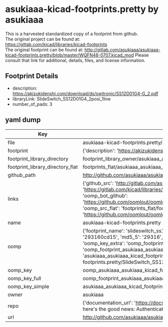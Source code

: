 # asukiaaa-kicad-footprints.pretty by asukiaaa  
This is a harvested standardized copy of a footprint from github.  
The original project can be found at:  
https://gitlab.com/kicad/libraries/kicad-footprints  
The original footprint can be found at:
http://gitlab.com/asukiaaa/asukiaaa-kicad-footprints.pretty/blob/master/WQFN48-0707.kicad_mod
Please consult that link for additional, details, files, and license information.  
## Footprint Details
* description: https://akizukidenshi.com/download/ds/switronic/SS12D01G4-G_2.pdf  
* libraryLink: SlideSwitch_SS12D01G4_2posi_1line  
* number_of_pads: 3  
## yaml dump  
| Key | Value |  
| --- | --- |  
| file | asukiaaa-kicad-footprints.pretty/SlideSwitch_SS12D01G4_2posi_1line.kicad_mod |  
| footprint | {'description': 'https://akizukidenshi.com/download/ds/switronic/SS12D01G4-G_2.pdf', 'libraryLink': 'SlideSwitch_SS12D01G4_2posi_1line', 'number_of_pads': 3} |  
| footprint_library_directory | footprint_library_owner/asukiaaa_asukiaaa-kicad-footprints.pretty |  
| footprint_library_directory_flat | footprints_flat/asukiaaa_asukiaaa_kicad_footprints_slideswitch_ss12d01g4_2posi_1line/working |  
| github_path | http://github.com/asukiaaa/asukiaaa-kicad-footprints.pretty/blob/master/SlideSwitch_SS12D01G4_2posi_1line.kicad_mod |  
| links | {'github_src': 'http://gitlab.com/asukiaaa/asukiaaa-kicad-footprints.pretty/blob/master/WQFN48-0707.kicad_mod', 'github_src_repo': 'https://gitlab.com/kicad/libraries/kicad-footprints', 'oomp_bot': 'footprints/asukiaaa_asukiaaa_kicad_footprints_slideswitch_ss12d01g4_2posi_1line/working', 'oomp_bot_github': 'https://github.com/oomlout/oomlout_oomp_footprint_bot/tree/main/footprints/asukiaaa_asukiaaa_kicad_footprints_slideswitch_ss12d01g4_2posi_1line/working', 'oomp_src_flat': 'footprints_flat/footprints_flat/asukiaaa_asukiaaa_kicad_footprints_slideswitch_ss12d01g4_2posi_1line/working', 'oomp_src_flat_github': 'https://github.com/oomlout/oomlout_oomp_footprint_src/tree/main/footprints_flat/asukiaaa_asukiaaa_kicad_footprints_slideswitch_ss12d01g4_2posi_1line/working'} |  
| name | asukiaaa-kicad-footprints.pretty |  
| oomp | {'footprint_name': 'slideswitch_ss12d01g4_2posi_1line', 'library_name': 'asukiaaa_kicad_footprints', 'md5': '293160cd157b6e4ac7dbaf19a57e33fe', 'md5_10': '293160cd15', 'md5_5': '29316', 'md5_6': '293160', 'oomp_key': 'oomp_asukiaaa_asukiaaa_kicad_footprints_slideswitch_ss12d01g4_2posi_1line', 'oomp_key_extra': 'oomp_footprint_asukiaaa_asukiaaa_kicad_footprints_slideswitch_ss12d01g4_2posi_1line', 'oomp_key_full': 'oomp_footprint_asukiaaa_asukiaaa_kicad_footprints_slideswitch_ss12d01g4_2posi_1line_293160', 'oomp_key_simple': 'asukiaaa_asukiaaa_kicad_footprints_slideswitch_ss12d01g4_2posi_1line', 'original_filename': 'asukiaaa-kicad-footprints.pretty/SlideSwitch_SS12D01G4_2posi_1line.kicad_mod', 'owner_name': 'asukiaaa'} |  
| oomp_key | oomp_asukiaaa_asukiaaa_kicad_footprints_slideswitch_ss12d01g4_2posi_1line |  
| oomp_key_full | oomp_footprint_asukiaaa_asukiaaa_kicad_footprints_slideswitch_ss12d01g4_2posi_1line |  
| oomp_key_simple | asukiaaa_asukiaaa_kicad_footprints_slideswitch_ss12d01g4_2posi_1line |  
| owner | asukiaaa |  
| repo | {'documentation_url': 'https://docs.github.com/rest/overview/resources-in-the-rest-api#rate-limiting', 'message': "API rate limit exceeded for 84.66.173.59. (But here's the good news: Authenticated requests get a higher rate limit. Check out the documentation for more details.)"} |  
| url | http://github.com/asukiaaa/asukiaaa-kicad-footprints.pretty |  

